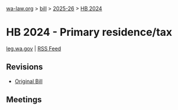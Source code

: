 [wa-law.org](/) > [bill](/bill/) > [2025-26](/bill/2025-26/) > [HB 2024](/bill/2025-26/hb/2024/)

# HB 2024 - Primary residence/tax
[leg.wa.gov](https://app.leg.wa.gov/billsummary?BillNumber=2024&Year=2025&Initiative=false) | [RSS Feed](./rss.xml)

## Revisions
* [Original Bill](1/)

## Meetings